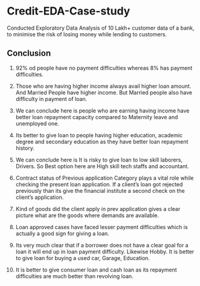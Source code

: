 # Credit-EDA-Case-study

Conducted Exploratory Data Analysis of 10 Lakh+ customer data of a bank, to minimise the risk of losing money while lending to customers. 


## Conclusion

1) 92% od people have no payment difficulties whereas 8% has payment difficulties.

2) Those who are having higher income always avail higher loan amount. And Married People have higher income. But Married people also have difficulty in payment of loan.

3) We can conclude here is people who are earning having income have better loan repayment capacity compared to Maternity leave and unemployed one.

4) Its better to give loan to people having higher education, academic degree and secondary education as they have better loan repayment history.

5) We can conclude here is It is risky to give loan to low skill laborers, Drivers. So Best option here are High skill tech staffs and accountant.

6) Contract status of Previous application Category plays a vital role while checking the present loan application. If a client’s loan got rejected previously than its give the 
financial institute a second check on the client’s application.

7) Kind of goods did the client apply in prev application gives a clear picture what are the goods where demands are available.

8) Loan approved cases have faced lesser payment difficulties which is actually a good sign for giving a loan.

9) Its very much clear that if a borrower does not have a clear goal for a loan it will end up in loan payment difficulty. Likewise Hobby. It is better to give loan for buying a used car, Garage, Education.

10) It is better to give consumer loan and cash loan as its repayment difficulties are much better than revolving loan.
